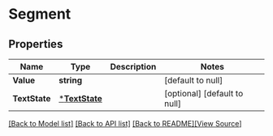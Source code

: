 # Segment


## Properties
Name | Type | Description | Notes
------------ | ------------- | ------------- | -------------
**Value** | **string** |  | [default to null]
**TextState** | [***TextState**](TextState.md) |  | [optional] [default to null]

[[Back to Model list]](../README.md#documentation-for-models) [[Back to API list]](../README.md#documentation-for-api-endpoints) [[Back to README]](../README.md)[[View Source]](../segment.go)


